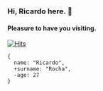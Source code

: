 ### Hi, Ricardo here. 👋
#### Pleasure to have you visiting.

[![Hits](https://hits.seeyoufarm.com/api/count/incr/badge.svg?url=https%3A%2F%2Fgithub.com%2Fricdotnet&count_bg=%233DC8C1&title_bg=%23555555&icon=github.svg&icon_color=%23FFFFFF&title=v&edge_flat=false)](https://hits.seeyoufarm.com)


```pre
{
  name: "Ricardo",
  +surname: "Rocha",
  -age: 27
}
```

<!--
**ricdotnet/ricdotnet** is a ✨ _special_ ✨ repository because its `README.md` (this file) appears on your GitHub profile.

Here are some ideas to get you started:

- 🔭 I’m currently working on ...
- 🌱 I’m currently learning ...
- 👯 I’m looking to collaborate on ...
- 🤔 I’m looking for help with ...
- 💬 Ask me about ...
- 📫 How to reach me: ...
- 😄 Pronouns: ...
- ⚡ Fun fact: ...
-->
